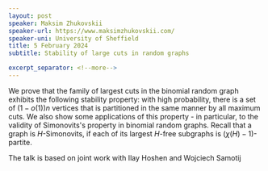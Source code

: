```yaml
---
layout: post
speaker: Maksim Zhukovskii 
speaker-url: https://www.maksimzhukovskii.com/
speaker-uni: University of Sheffield
title: 5 February 2024
subtitle: Stability of large cuts in random graphs

excerpt_separator: <!--more-->
---
```

We prove that the family of largest cuts in the binomial random graph 
exhibits the following stability property: with high probability, 
there is a set of $(1-o(1))n$ vertices that is partitioned in the 
same manner by all maximum cuts. We also show some applications of this property - in particular, to the validity of Simonovits's property in binomial random graphs. 
Recall that a graph is $H$-Simonovits, if each of its largest $H$-free subgraphs is $(\chi(H)−1)$-partite.

The talk is based on joint work with Ilay Hoshen and Wojciech Samotij
<!--more-->
